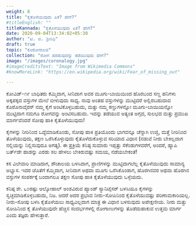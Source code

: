 ```yaml
---
weight: 8
title: "ಕೈತೊಳೆಯುವುದು ಏಕೆ? ಹೇಗೆ?"
#titleEnglish: ""
titleKannada: "ಕೈತೊಳೆಯುವುದು ಏಕೆ? ಹೇಗೆ?"
date: 2020-09-04T13:34:02+05:30
author: "ಟಿ. ಜಿ. ಶ್ರೀನಿಧಿ"
draft: true
topic: "ಕೊರೋನಾಲಜಿ"
collection: "ರೋಗ ಹರಡುವುದನ್ನು ತಡೆಯುವುದು ಹೇಗೆ?"
image: "/images/coronalogy.jpg"
#imageCreditsText: "Image from Wikimedia Commons"
#knowMoreLink: "https://en.wikipedia.org/wiki/Fear_of_missing_out"

---
```


ಕೋವಿಡ್-೧೯ ಬಾಧಿತರು ಕೆಮ್ಮಿದಾಗ, ಸೀನಿದಾಗ ಅವರ ಮೂಗು-ಬಾಯಿಯಿಂದ ಹೊರಬಂದ ಸಣ್ಣ ಹನಿಗಳು ಅಕ್ಕಪಕ್ಕದ ವಸ್ತುಗಳ ಮೇಲೆ ಬೀಳುವುದು ಸಾಧ್ಯ. ನಾವು ಅಂತಹ ವಸ್ತುಗಳನ್ನು ಮುಟ್ಟಿದರೆ ಅಲ್ಲಿರಬಹುದಾದ ಕೊರೊನಾವೈರಸ್ ನಮ್ಮ ಕೈಗೆ ಅಂಟಿಕೊಳ್ಳಬಹುದು, ಮತ್ತು ನಮ್ಮ ಕಣ್ಣುಗಳನ್ನೋ ಮೂಗು-ಬಾಯಿಯನ್ನೋ ಮುಟ್ಟಿದಾಗ ನಮಗೂ ರೋಗವನ್ನು ಅಂಟಿಸಬಹುದು. ಇದನ್ನು ತಡೆಯುವ ಅತ್ಯಂತ ಅಗ್ಗದ, ಸುಲಭದ ಮತ್ತು ಪ್ರಮುಖ ಮಾರ್ಗವೆಂದರೆ ಸೋಪು ಹಾಕಿ ಕೈತೊಳೆಯುವುದು!

ಕೈಗಳನ್ನು ನೀರಿನಿಂದ ಒದ್ದೆಮಾಡಿಕೊಂಡು, ಸೋಪು ಹಾಕಿ ಪ್ರತಿಯೊಂದು ಭಾಗವನ್ನೂ ಚೆನ್ನಾಗಿ ಉಜ್ಜಿ, ಮತ್ತೆ ನೀರಿನಿಂದ ತೊಳೆಯುವುದು, ತಕ್ಷಣ ಒರೆಸಿಕೊಳ್ಳುವುದು ಕೈತೊಳೆದುಕೊಳ್ಳುವ ಸರಿಯಾದ ವಿಧಾನ (ನಡುವೆ ನೀರು ಬೇಕಿಲ್ಲದಾಗ ನಲ್ಲಿಯನ್ನು ನಿಲ್ಲಿಸುವುದೂ ಅಗತ್ಯ). ಈ ಪ್ರಕ್ರಿಯೆ ಕನಿಷ್ಠ ಸುಮಾರು ಇಪ್ಪತ್ತು ಸೆಕೆಂಡುಗಳವರೆಗೆ, ಅಂದರೆ, ಹ್ಯಾಪಿ ಬರ್ತ್‌ಡೇ ಹಾಡನ್ನು ಎರಡು ಸಲ ಹೇಳಲು ಬೇಕಿರುವಷ್ಟು ಸಮಯ, ನಡೆಯಬೇಕಂತೆ!

ಕಸ ವಿಲೇವಾರಿ ಮಾಡಿದಾಗ, ಶೌಚಾಲಯ ಬಳಸಿದಾಗ, ಪ್ರಾಣಿಗಳನ್ನು ಮುಟ್ಟಿದಾಗಲೆಲ್ಲ ಕೈತೊಳೆಯುವುದು ಸಾಮಾನ್ಯ ಅಭ್ಯಾಸ. ಇದರ ಜೊತೆಗೆ ಕೆಮ್ಮಿದಾಗ, ಸೀನಿದಾಗ ಅಥವಾ ಮೂಗು ಒರೆಸಿಕೊಂಡಾಗ, ಹೊರಗಿನವರ ಅಥವಾ ಹೊರಗಿನ ವಸ್ತುಗಳ ಸಂಪರ್ಕಕ್ಕೆ ಬಂದಾಗಲೂ ತಕ್ಷಣ ಸೋಪು ಹಾಕಿ ಕೈತೊಳೆಯುವುದು ಒಳ್ಳೆಯದು. 

ಕನಿಷ್ಠ ಶೇ. ೬೦ರಷ್ಟು ಆಲ್ಕೋಹಾಲ್ ಅಂಶವಿರುವ ಹ್ಯಾಂಡ್ ಸ್ಯಾನಿಟೈಸರ್ ಬಳಸಿಯೂ ಕೈಗಳನ್ನು ಸ್ವಚ್ಛಮಾಡಿಕೊಳ್ಳಬಹುದು, ನಿಜ. ಆದರೆ ಅದರ ಪ್ರಭಾವ ನೀರು-ಸೋಪಿನಿಂದ ಕೈತೊಳೆಯುವಷ್ಟು ಪರಿಣಾಮಕಾರಿಯಲ್ಲ. ನೀರು-ಸೋಪು ಬಳಸಿ ಕೈತೊಳೆಯಲು ಸಾಧ್ಯವಿಲ್ಲದಾಗ ಮಾತ್ರ ಈ ವಿಧಾನ ಬಳಸುವುದು ಅಪೇಕ್ಷಣೀಯ. ನೀರು ಮತ್ತು ಸೋಪಿನಿಂದ ಕೈ ತೊಳೆಯುವುದೇ ಹೆಚ್ಚಿನ ಸಂದರ್ಭಗಳಲ್ಲಿ ರೋಗಾಣುಗಳನ್ನು ತೊಡೆದುಹಾಕುವ ಉತ್ತಮ ಮಾರ್ಗ ಎಂದು ತಜ್ಞರು ಹೇಳುತ್ತಾರೆ. 
